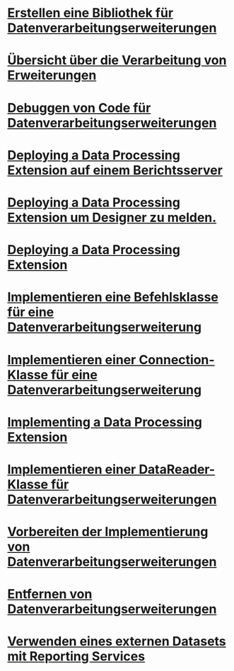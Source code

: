 # [Erstellen eine Bibliothek für Datenverarbeitungserweiterungen](creating-a-data-processing-extension-library.md)
# [Übersicht über die Verarbeitung von Erweiterungen](data-processing-extensions-overview.md)
# [Debuggen von Code für Datenverarbeitungserweiterungen](debugging-data-processing-extension-code.md)
# [Deploying a Data Processing Extension auf einem Berichtsserver](deploying-a-data-processing-extension-to-a-report-server.md)
# [Deploying a Data Processing Extension um Designer zu melden.](deploying-a-data-processing-extension-to-report-designer.md)
# [Deploying a Data Processing Extension](deploying-a-data-processing-extension.md)
# [Implementieren eine Befehlsklasse für eine Datenverarbeitungserweiterung](implementing-a-command-class-for-a-data-processing-extension.md)
# [Implementieren einer Connection-Klasse für eine Datenverarbeitungserweiterung](implementing-a-connection-class-for-a-data-processing-extension.md)
# [Implementing a Data Processing Extension](implementing-a-data-processing-extension.md)
# [Implementieren einer DataReader-Klasse für Datenverarbeitungserweiterungen](implementing-a-datareader-class-for-a-data-processing-extension.md)
# [Vorbereiten der Implementierung von Datenverarbeitungserweiterungen](preparing-to-implement-a-data-processing-extension.md)
# [Entfernen von Datenverarbeitungserweiterungen](removing-a-data-processing-extension.md)
# [Verwenden eines externen Datasets mit Reporting Services](using-an-external-dataset-with-reporting-services.md)
